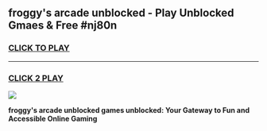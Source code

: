 
## froggy's arcade unblocked - Play Unblocked Gmaes & Free #nj80n
<h3>
<a href="https://news.freeplayer.one?title=froggy's_arcade_unblocked&ref=26F">CLICK TO PLAY</a></h3>
<hr>

<h3>
<a href="https://news.freeplayer.one?title=froggy's_arcade_unblocked&ref=26F">CLICK 2 PLAY</a>
  
</h3>

<a href="https://news.freeplayer.one?title=froggy's_arcade_unblocked&ref=26F/"><img src="https://clearcache.store/games.png"></a>


**froggy's arcade unblocked games unblocked: Your Gateway to Fun and Accessible Online Gaming**
